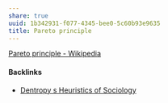 ```yaml
---
share: true
uuid: 1b342931-f077-4345-bee0-5c60b93e9635
title: Pareto principle
---
```

[Pareto principle - Wikipedia](https://en.wikipedia.org/wiki/Pareto_principle)

#### Backlinks

* [Dentropy s Heuristics of Sociology](/2831accf-38a0-4cd6-a2bc-a0a6a0f5de0f)